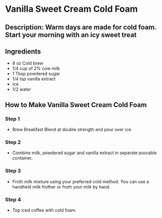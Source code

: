 # Vanilla Sweet Cream Cold Foam

## Description: Warm days are made for cold foam. Start your morning with an icy sweet treat

## Ingredients

- 8 oz Cold brew
- 1/4 cup of 2% cow milk
- 1 Tbsp powdered sugar
- 1/4 tsp vanilla extract
- Ice
- 1/2 water 

## How to Make Vanilla Sweet Cream Cold Foam

### Step 1

- Brew Breakfast Blend at double strength and pour over ice.

### Step 2

- Combine milk, powdered sugar and vanilla extract​ in separate pourable container.

### Step 3

- Froth milk mixture using your preferred cold method. You can use a handheld milk frother or froth your milk by hand.

### Step 4

- Top iced coffee with cold foam.
